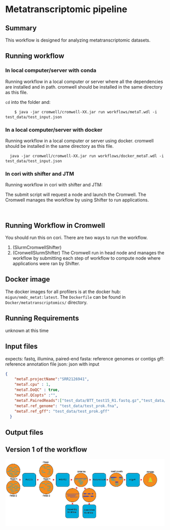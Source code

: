 # Metatranscriptomic pipeline

## Summary
This workflow is designed for analyzing metatranscriptomic datasets.


## Running workflow

### In local computer/server with conda
Running workflow in a local computer or server where all the dependencies are installed and in path. cromwell should be installed in the same directory as this file. 

`cd` into the folder and:

```
	$ java -jar cromwell/cromwell-XX.jar run workflows/metaT.wdl -i  test_data/test_input.json 

```

### In a local computer/server with docker
Running workflow in a local computer or server using docker. cromwell should be installed in the same directory as this file.
```
  java -jar cromwell/cromwell-XX.jar run workflows/docker_metaT.wdl -i  test_data/test_input.json 

```

###  In cori with shifter and JTM

Running workflow in cori with shifter and JTM:

The submit script will request a node and launch the Cromwell.  The Cromwell manages the workflow by using Shifter to run applications.

```


```

## Running Workflow in Cromwell
You should run this on cori. There are two ways to run the workflow.  
1. (SlurmCromwellShifter)  
2. (CronwellSlurmShifter) The Cromwell run in head node and manages the workflow by submitting each step of workflow to compute node where applications were ran by Shifter.

## Docker image

The docker images for all profilers is at the docker hub: `migun/nmdc_metat:latest`. The `Dockerfile` can be found in `Docker/metatranscriptomics/` directory.


## Running Requirements
unknown at this time

## Input files
expects: fastq, illumina, paired-end
fasta: reference genomes or contigs
gff: reference annotation file
json: json with input

```json
{
    "metaT.projectName":"SRR2126941",
    "metaT.cpu" : 1,
    "metaT.DoQC" : true,
    "metaT.QCopts" :"",
    "metaT.PairedReads":["test_data/BTT_test15_R1.fastq.gz","test_data/BTT_test15_R1.fastq.gz"],
    "metaT.ref_genome": "test_data/test_prok.fna",
    "metaT.ref_gff": "test_data/test_prok.gff"
  }

```


## Output files




## Version 1 of the workflow

![metatranscriptomics workflow](workflow_metatranscriptomics.png)
